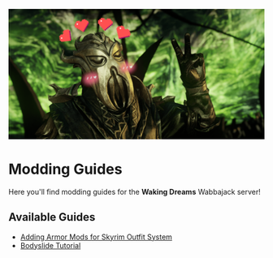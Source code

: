 ![](https://raw.githubusercontent.com/Oghma-Infinium/Modding-Guides/main/images/Server%20Banner.png)

# Modding Guides

Here you'll find modding guides for the **Waking Dreams** Wabbajack server!

## Available Guides

- [Adding Armor Mods for Skyrim Outfit System](https://github.com/Oghma-Infinium/Modding-Guides/blob/main/tutorials/Armor%20mods%20for%20Skyrim%20Outfit%20System.md)
- [Bodyslide Tutorial](https://github.com/Oghma-Infinium/Modding-Guides/blob/main/tutorials/Bodyslide%20Tutorial.md)